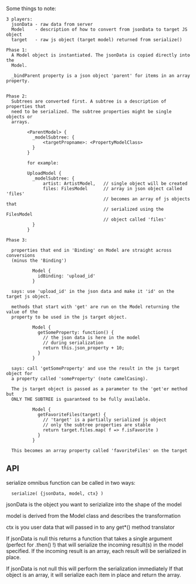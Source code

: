   Some things to note:

    3 players: 
      jsonData - raw data from server
      Model    - description of how to convert from jsonData to target JS object
      target   - raw js object (target model) returned from serialize()

    Phase 1: 
      A Model object is instantiated. The jsonData is copied directly into the
      Model. 

      _bindParent property is a json object 'parent' for items in an array property.


    Phase 2:
      Subtrees are converted first. A subtree is a description of properties that
      need to be serialized. The subtree properties might be single objects or 
      arrays. 
````
        <ParentModel> {
          _modelSubtree: {
              <targetPropname>: <PropertyModelClass>
          }
        }

        for example:

        UploadModel {
          _modelSubtree: {
              artist: ArtistModel,   // single object will be created 
              files: FilesModel      // array in json object called 'files'
                                     // becomes an array of js objects that
                                     // serialized using the FilesModel 
                                     // object called 'files'
          }
        }
````
    Phase 3:

      properties that end in 'Binding' on Model are straight across conversions 
      (minus the 'Binding')
````
          Model {
            idBinding: 'upload_id'
          }
````
      says: use 'upload_id' in the json data and make it 'id' on the target js object.

      methods that start with 'get' are run on the Model returning the value of the
      property to be used in the js target object.
````
          Model {
            getSomeProperty: function() {
              // the json data is here in the model
              // during serialization
              return this.json_property + 10;
            }
          }
````
      says: call 'getSomeProperty' and use the result in the js target object for
      a property called 'someProperty' (note camelCasing).

      The js target object is passed as a parameter to the 'get'er method but
      ONLY THE SUBTREE is guaranteed to be fully available. 

````
          Model {
            getFavoriteFiles(target) {
              // 'target' is a partially serialized js object
              // only the subtree properties are stable
              return target.files.map( f => f.isFavorite )
            }
          }
````
      This becomes an array property called 'favoriteFiles' on the target

## API

 serialize omnibus function can be called in two ways:
  
````  
  serialize( {jsonData, model, ctx} )
````

  jsonData is the object you want to serizialize into the shape of the model

  model is derived from the Model class and describes the transformation

  ctx is you user data that will passed in to any get*() method translator

  If jsonData is null this returns a function that takes a single argument 
  (perfect for .then() !) that will serialize the incoming
  result(s) in the model specified. If the incoming
  result is an array, each result will be serialized 
  in place.
      
  If jsonData is not null this will perform the serialization immediately
  If that object is an array, it will serialize each item in place
  and return the array.
      
